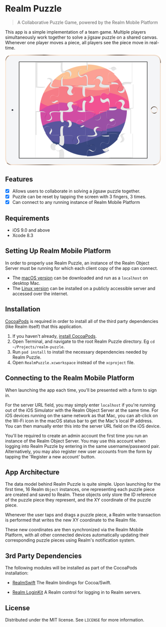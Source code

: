 # Realm Puzzle
> A Collaborative Puzzle Game, powered by the Realm Mobile Platform

This app is a simple implementation of a team game. Multiple players simultaneously work together to solve a jigsaw puzzle on a shared canvas. Whenever one player moves a piece, all players see the piece move in real-time.

![](screenshot.jpg)

## Features

- [x] Allows users to collaborate in solving a jigsaw puzzle together.
- [x] Puzzle can be reset by tapping the screen with 3 fingers, 3 times.
- [x] Can connect to any running instance of Realm Mobile Platform

## Requirements

- iOS 9.0 and above
- Xcode 8.3

## Setting Up Realm Mobile Platform

In order to properly use Realm Puzzle, an instance of the Realm Object Server must be running for which each client copy of the app can connect.

* The [macOS version](https://realm.io/docs/get-started/installation/mac/) can be downloaded and run as a `localhost` on desktop Mac.
* The [Linux version](https://realm.io/docs/get-started/installation/linux/) can be installed on a publicly accessible server and accessed over the internet.

## Installation

[CocoaPods](http://cocoapods.org/) is required in order to install all of the third party dependencies (like Realm itself) that this application.

1. If you haven't already, [install CocoaPods](https://guides.cocoapods.org/using/getting-started.html).
2. Open Terminal, and navigate to the root Realm Puzzle directory. Eg `cd ~/Projects/realm-puzzle`.
3. Run `pod install` to install the necessary dependencies needed by Realm Puzzle.
4. Open `RealmPuzzle.xcworkspace` instead of the `xcproject` file.

## Connecting to the Realm Mobile Platform
When launching the app each time, you'll be presented with a form to sign in.

For the server URL field, you may simply enter `localhost` if you're running out of the iOS Simulator with the Realm Object Server at the same time. For iOS devices running on the same network as that Mac, you can alt-click on the Wi-Fi icon in the macOS status bar to get the Mac's local IP address. You can then manually enter this into the server URL field on the iOS device.

You'll be required to create an admin account the first time you run an instance of the Realm Object Server. You may use this account when logging into Realm Puzzle by entering in the same username/password pair. Alternatively, you may also register new user accounts from the form by tapping the 'Register a new account' button.

## App Architecture
The data model behind Realm Puzzle is quite simple. Upon launching for the first time, 16 Realm `Object` instances, one representing each puzzle piece are created and saved to Realm. These objects only store the ID reference of the puzzle piece they represent, and the XY coordinate of the puzzle piece.

Whenever the user taps and drags a puzzle piece, a Realm write transaction is performed that writes the new XY coordinate to the Realm file.

These new coordinates are then synchronized via the Realm Mobile Platform, with all other connected devices automatically updating their corresponding puzzle pieces using Realm's  notification system.

## 3rd Party Dependencies

The following modules will be installed as part of the CocoaPods installation:

- [RealmSwift](https://realm.io)  The Realm bindings for Cocoa/Swift.

- [Realm LoginKit](https://github.com/realm-demos/realm-loginkit) A Realm control for logging in to Realm servers.

## License

Distributed under the MIT license. See ``LICENSE`` for more information.
